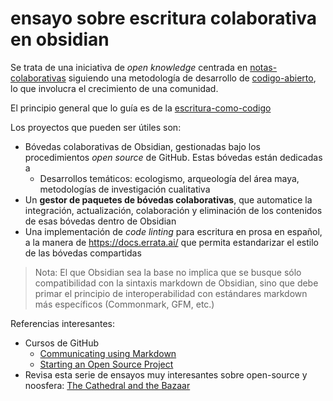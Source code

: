 # ensayo sobre escritura colaborativa en obsidian

Se trata de una iniciativa de *open knowledge* centrada en [notas-colaborativas](notas-colaborativas.md) siguiendo una metodología de desarrollo de [codigo-abierto](codigo-abierto.md), lo que involucra el crecimiento de una comunidad.

El principio general que lo guía es de la [escritura-como-codigo](escritura-como-codigo.md)

Los proyectos que pueden ser útiles son:

* Bóvedas colaborativas de Obsidian, gestionadas bajo los procedimientos *open source* de GitHub. Estas bóvedas están dedicadas a
  * Desarrollos temáticos: ecologismo, arqueología del área maya, metodologías de investigación cualitativa
* Un **gestor de paquetes de bóvedas colaborativas**, que automatice la integración, actualización, colaboración y eliminación de los contenidos de esas bóvedas dentro de Obsidian
* Una implementación de *code linting* para escritura en prosa en español, a la manera de https://docs.errata.ai/ que permita estandarizar el estilo de las bóvedas compartidas

 > 
 > Nota: El que Obsidian sea la base no implica que se busque sólo compatibilidad con la sintaxis markdown de Obsidian, sino que debe primar el principio de interoperabilidad con estándares markdown más específicos (Commonmark, GFM, etc.)

Referencias interesantes:

* Cursos de GitHub
  * [Communicating using Markdown](https://github.com/skills/communicate-using-markdown)
  * [Starting an Open Source Project](https://opensource.guide/starting-a-project/)
* Revisa esta serie de ensayos muy interesantes sobre open-source y noosfera: [The Cathedral and the Bazaar](http://www.catb.org/~esr/writings/cathedral-bazaar/)
